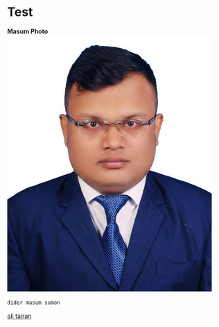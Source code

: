 # Test

**Masum Photo** ![Msum Babu](https://raw.githubusercontent.com/mddiderh/Test/refs/heads/main/54b361c9-27eb-4a2b-b39c-8a8a0221cd26.jpeg)


```bash
dider masum sumon
```


 [ali tajran](https://www.alitajran.com/install-exchange-cumulative-update/#h-install-cumulative-updates-best-practices)
